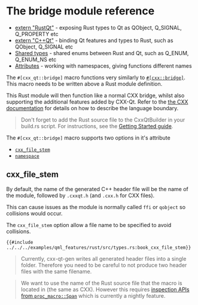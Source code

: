 <!--
SPDX-FileCopyrightText: 2023 Klarälvdalens Datakonsult AB, a KDAB Group company <info@kdab.com>
SPDX-FileContributor: Andrew Hayzen <andrew.hayzen@kdab.com>

SPDX-License-Identifier: MIT OR Apache-2.0
-->

# The bridge module reference

- [extern "RustQt"](./extern_rustqt.md) - exposing Rust types to Qt as QObject, Q_SIGNAL, Q_PROPERTY etc
- [extern "C++Qt"](./extern_cppqt.md) - binding Qt features and types to Rust, such as QObject, Q_SIGNAL etc
- [Shared types](./shared_types.md) - shared enums between Rust and Qt, such as Q_ENUM, Q_ENUM_NS etc
- [Attributes](./attributes.md) - working with namespaces, giving functions different names

The `#[cxx_qt::bridge]` macro functions very similarly to [`#[cxx::bridge]`](https://docs.rs/cxx/latest/cxx/attr.bridge.html). This macro needs to be written above a Rust module definition.

This Rust module will then function like a normal CXX bridge, whilst also supporting the additional features added by CXX-Qt. Refer to the [the CXX documentation](https://cxx.rs/) for details on how to describe the language boundary.

> Don't forget to add the Rust source file to the CxxQtBuilder in your build.rs script. For instructions, see the [Getting Started guide](../getting-started/4-cmake-integration.md).

The `#[cxx_qt::bridge]` macro supports two options in it's attribute
- [`cxx_file_stem`](#cxx_file_stem)
- [`namespace`](./attributes.md#namespace)

## cxx_file_stem

By default, the name of the generated C++ header file will be the name of the module, followed by `.cxxqt.h` (and `.cxx.h` for CXX files).

This can cause issues as the module is normally called `ffi` or `qobject` so collisions would occur.

The `cxx_file_stem` option allow a file name to be specified to avoid collisions.

```rust,ignore
{{#include ../../../examples/qml_features/rust/src/types.rs:book_cxx_file_stem}}
```

> Currently, cxx-qt-gen writes all generated header files into a single folder.
> Therefore you need to be careful to not produce two header files with the same filename.

> We want to use the name of the Rust source file that the macro is located in (the same as CXX).
> However this requires [inspection APIs from `proc_macro::Span`](https://github.com/rust-lang/rust/issues/54725)
> which is currently a nightly feature.
